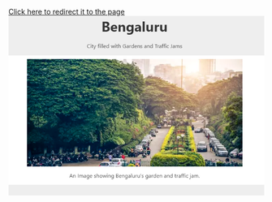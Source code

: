 <a href = "https://codepen.io/shreyasshivakumara/full/GRpPREe" alt="" />Click here to redirect it to the page</a>
![Screenshot](https://github.com/shreyasshivakumara/Responsive-Web-Design-Projects/blob/master/Bengaluru:%20City%20filled%20with%20Gardens%20and%20Traffic%20Jams/Screenshot.PNG "Screenshot")
